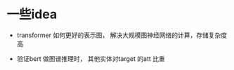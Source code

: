 # 一些idea



- transformer 如何更好的表示图， 解决大规模图神经网络的计算，存储复杂度高

- 验证bert 做图谱推理时， 其他实体对target 的att 比重

  

